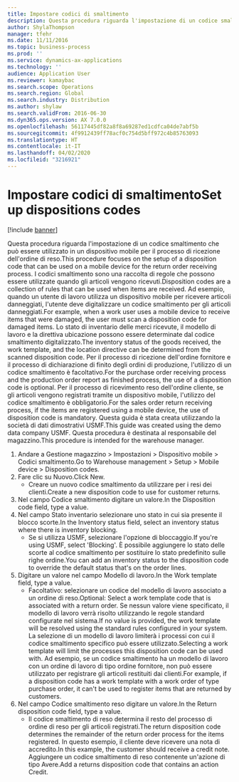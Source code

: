 ```yaml
---
title: Impostare codici di smaltimento
description: Questa procedura riguarda l'impostazione di un codice smaltimento che può essere utilizzato in un dispositivo mobile per il processo di ricezione dell'ordine di reso.
author: ShylaThompson
manager: tfehr
ms.date: 11/11/2016
ms.topic: business-process
ms.prod: ''
ms.service: dynamics-ax-applications
ms.technology: ''
audience: Application User
ms.reviewer: kamaybac
ms.search.scope: Operations
ms.search.region: Global
ms.search.industry: Distribution
ms.author: shylaw
ms.search.validFrom: 2016-06-30
ms.dyn365.ops.version: AX 7.0.0
ms.openlocfilehash: 56117445df82a8f8a69287ed1cdfca04de7abf5b
ms.sourcegitcommit: 4f9912439ff78acf0c754d5bff972c4b85763093
ms.translationtype: HT
ms.contentlocale: it-IT
ms.lasthandoff: 04/02/2020
ms.locfileid: "3216921"
---
```

# <a name="set-up-dispositions-codes"></a><span data-ttu-id="4adb9-103">Impostare codici di smaltimento</span><span class="sxs-lookup"><span data-stu-id="4adb9-103">Set up dispositions codes</span></span>

[!include [banner](../../includes/banner.md)]

<span data-ttu-id="4adb9-104">Questa procedura riguarda l'impostazione di un codice smaltimento che può essere utilizzato in un dispositivo mobile per il processo di ricezione dell'ordine di reso.</span><span class="sxs-lookup"><span data-stu-id="4adb9-104">This procedure focuses on the setup of a disposition code that can be used on a mobile device for the return order receiving process.</span></span> <span data-ttu-id="4adb9-105">I codici smaltimento sono una raccolta di regole che possono essere utilizzate quando gli articoli vengono ricevuti.</span><span class="sxs-lookup"><span data-stu-id="4adb9-105">Disposition codes are a collection of rules that can be used when items are received.</span></span> <span data-ttu-id="4adb9-106">Ad esempio, quando un utente di lavoro utilizza un dispositivo mobile per ricevere articoli danneggiati, l'utente deve digitalizzare un codice smaltimento per gli articoli danneggiati.</span><span class="sxs-lookup"><span data-stu-id="4adb9-106">For example, when a work user uses a mobile device to receive items that were damaged, the user must scan a disposition code for damaged items.</span></span> <span data-ttu-id="4adb9-107">Lo stato di inventario delle merci ricevute, il modello di lavoro e la direttiva ubicazione possono essere determinate dal codice smaltimento digitalizzato.</span><span class="sxs-lookup"><span data-stu-id="4adb9-107">The inventory status of the goods received, the work template, and the location directive can be determined from the scanned disposition code.</span></span> <span data-ttu-id="4adb9-108">Per il processo di ricezione dell'ordine fornitore e il processo di dichiarazione di finito degli ordini di produzione, l'utilizzo di un codice smaltimento è facoltativo.</span><span class="sxs-lookup"><span data-stu-id="4adb9-108">For the purchase order receiving process and the production order report as finished process, the use of a disposition code is optional.</span></span> <span data-ttu-id="4adb9-109">Per il processo di ricevimento reso dell'ordine cliente, se gli articoli vengono registrati tramite un dispositivo mobile, l'utilizzo del codice smaltimento è obbligatorio.</span><span class="sxs-lookup"><span data-stu-id="4adb9-109">For the sales order return receiving process, if the items are registered using a mobile device, the use of disposition code is mandatory.</span></span>  <span data-ttu-id="4adb9-110">Questa guida è stata creata utilizzando la società di dati dimostrativi USMF.</span><span class="sxs-lookup"><span data-stu-id="4adb9-110">This guide was created using the demo data company USMF.</span></span> <span data-ttu-id="4adb9-111">Questa procedura è destinata al responsabile del magazzino.</span><span class="sxs-lookup"><span data-stu-id="4adb9-111">This procedure is intended for the warehouse manager.</span></span> 

1. <span data-ttu-id="4adb9-112">Andare a Gestione magazzino > Impostazioni > Dispositivo mobile > Codici smaltimento.</span><span class="sxs-lookup"><span data-stu-id="4adb9-112">Go to Warehouse management > Setup > Mobile device > Disposition codes.</span></span>
2. <span data-ttu-id="4adb9-113">Fare clic su Nuovo.</span><span class="sxs-lookup"><span data-stu-id="4adb9-113">Click New.</span></span>
    * <span data-ttu-id="4adb9-114">Creare un nuovo codice smaltimento da utilizzare per i resi dei clienti.</span><span class="sxs-lookup"><span data-stu-id="4adb9-114">Create a new disposition code to use for customer returns.</span></span>  
3. <span data-ttu-id="4adb9-115">Nel campo Codice smaltimento digitare un valore.</span><span class="sxs-lookup"><span data-stu-id="4adb9-115">In the Disposition code field, type a value.</span></span>
4. <span data-ttu-id="4adb9-116">Nel campo Stato inventario selezionare uno stato in cui sia presente il blocco scorte.</span><span class="sxs-lookup"><span data-stu-id="4adb9-116">In the Inventory status field, select an inventory status where there is inventory blocking.</span></span>
    * <span data-ttu-id="4adb9-117">Se si utilizza USMF, selezionare l'opzione di bloccaggio.</span><span class="sxs-lookup"><span data-stu-id="4adb9-117">If you're using USMF, select 'Blocking'.</span></span> <span data-ttu-id="4adb9-118">È possibile aggiungere lo stato delle scorte al codice smaltimento per sostituire lo stato predefinito sulle righe ordine.</span><span class="sxs-lookup"><span data-stu-id="4adb9-118">You can add an inventory status to the disposition code to override the default status that's on the order lines.</span></span>  
5. <span data-ttu-id="4adb9-119">Digitare un valore nel campo Modello di lavoro.</span><span class="sxs-lookup"><span data-stu-id="4adb9-119">In the Work template field, type a value.</span></span>
    * <span data-ttu-id="4adb9-120">Facoltativo: selezionare un codice del modello di lavoro associato a un ordine di reso.</span><span class="sxs-lookup"><span data-stu-id="4adb9-120">Optional: Select a work template code that is associated with a return order.</span></span> <span data-ttu-id="4adb9-121">Se nessun valore viene specificato, il modello di lavoro verrà risolto utilizzando le regole standard configurate nel sistema.</span><span class="sxs-lookup"><span data-stu-id="4adb9-121">If no value is provided, the work template will be resolved using the standard rules configured in your system.</span></span> <span data-ttu-id="4adb9-122">La selezione di un modello di lavoro limiterà i processi con cui il codice smaltimento specifico può essere utilizzato.</span><span class="sxs-lookup"><span data-stu-id="4adb9-122">Selecting a work template will limit the processes this disposition code can be used with.</span></span> <span data-ttu-id="4adb9-123">Ad esempio, se un codice smaltimento ha un modello di lavoro con un ordine di lavoro di tipo ordine fornitore, non può essere utilizzato per registrare gli articoli restituiti dai clienti.</span><span class="sxs-lookup"><span data-stu-id="4adb9-123">For example, if a disposition code has a work template with a work order of type purchase order, it can't be used to register items that are returned by customers.</span></span>  
6. <span data-ttu-id="4adb9-124">Nel campo Codice smaltimento reso digitare un valore.</span><span class="sxs-lookup"><span data-stu-id="4adb9-124">In the Return disposition code field, type a value.</span></span>
    * <span data-ttu-id="4adb9-125">Il codice smaltimento di reso determina il resto del processo di ordine di reso per gli articoli registrati.</span><span class="sxs-lookup"><span data-stu-id="4adb9-125">The return disposition code determines the remainder of the return order process for the items registered.</span></span> <span data-ttu-id="4adb9-126">In questo esempio, il cliente deve ricevere una nota di accredito.</span><span class="sxs-lookup"><span data-stu-id="4adb9-126">In this example, the customer should receive a credit note.</span></span> <span data-ttu-id="4adb9-127">Aggiungere un codice smaltimento di reso contenente un'azione di tipo Avere.</span><span class="sxs-lookup"><span data-stu-id="4adb9-127">Add a returns disposition code that contains an action Credit.</span></span>  

